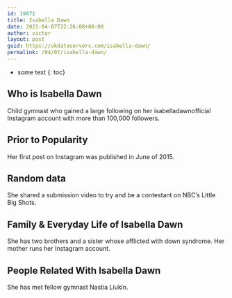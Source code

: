 ```yaml
---
id: 19071
title: Isabella Dawn
date: 2021-04-07T22:26:08+00:00
author: victor
layout: post
guid: https://ukdataservers.com/isabella-dawn/
permalink: /04/07/isabella-dawn/
---
```


* some text
{: toc}


## Who is Isabella Dawn



Child gymnast who gained a large following on her isabelladawnofficial Instagram account with more than 100,000 followers.

                
                
                
## Prior to Popularity



Her first post on Instagram was published in June of 2015.

                
                
                
## Random data



She shared a submission video to try and be a contestant on NBC&#8217;s Little Big Shots.

                
                
                
## Family & Everyday Life of Isabella Dawn



She has two brothers and a sister whose afflicted with down syndrome. Her mother runs her Instagram account.

                
                
                
## People Related With Isabella Dawn



She has met fellow gymnast Nastia Liukin.

                
              
            
          
          
          